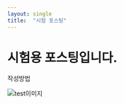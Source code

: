 ```yaml
---
layout: single
title:  "시험 포스팅"
---
```


# 시험용 포스팅입니다. 

작성방법

![test이미지](C:\Users\SEO\Documents\Study\github\TwoLion-github-blog\TwoLion.github.io\images\2021-11-25-first\test이미지-16378286011581.jpg)
